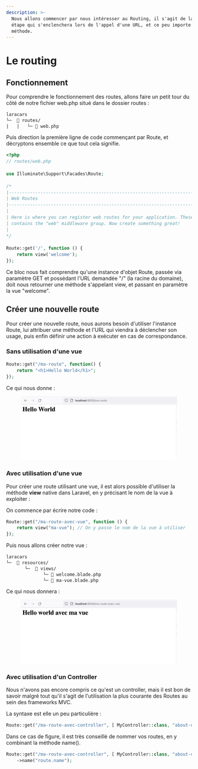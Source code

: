 ```yaml
---
description: >-
  Nous allons commencer par nous intéresser au Routing, il s'agit de la première
  étape qui s'enclenchera lors de l'appel d'une URL, et ce peu importe la
  méthode.
---
```


# Le routing

## Fonctionnement

Pour comprendre le fonctionnement des routes, allons faire un petit tour du côté de notre fichier web.php situé dans le dossier routes :&#x20;

```
laracars
└─  📂 routes/
|   |   └─ 📇 web.php
```

Puis direction la première ligne de code commençant par Route, et décryptons ensemble ce que tout cela signifie.&#x20;

```php
<?php
// routes/web.php

use Illuminate\Support\Facades\Route;

/*
|--------------------------------------------------------------------------
| Web Routes
|--------------------------------------------------------------------------
|
| Here is where you can register web routes for your application. These routes are loaded by the RouteServiceProvider within a group which
| contains the "web" middleware group. Now create something great!
|
*/

Route::get('/', function () {
    return view('welcome');
});
```

Ce bloc nous fait comprendre qu'une instance d'objet Route, passée via paramètre GET et possédant l'URL demandée "/" (la racine du domaine), doit nous retourner une méthode s'appelant view, et passant en paramètre la vue "welcome".

## Créer une nouvelle route

Pour créer une nouvelle route, nous aurons besoin d'utiliser l'instance Route, lui attribuer une méthode et l'URL qui viendra à déclencher son usage, puis enfin définir une action à exécuter en cas de correspondance.

### Sans utilisation d'une vue

```php
Route::get("/ma-route", function() {
    return "<h1>Hello World</h1>";
});
```

Ce qui nous donne :&#x20;

<figure><img src="../../.gitbook/assets/image (1) (1).png" alt=""><figcaption></figcaption></figure>

### Avec utilisation d'une vue

Pour créer une route utilisant une vue, il est alors possible d'utiliser la méthode **view** native dans Laravel, en y précisant le nom de la vue à exploiter :&#x20;

On commence par écrire notre code :&#x20;

```php
Route::get("/ma-route-avec-vue", function () {
    return view("ma-vue"); // On y passe le nom de la vue à utiliser
});
```

Puis nous allons créer notre vue :&#x20;

```
laracars
└─  📂 resources/
       └─  📂 views/
              └─ 📇 welcome.blade.php
              └─ 📇 ma-vue.blade.php
```

Ce qui nous donnera :&#x20;

<figure><img src="../../.gitbook/assets/image (2) (1).png" alt=""><figcaption></figcaption></figure>

### Avec utilisation d'un Controller

Nous n'avons pas encore compris ce qu'est un controller, mais il est bon de savoir malgré tout qu'il s'agit de l'utilisation la plus courante des Routes au sein des frameworks MVC.

La syntaxe est elle un peu particulière :&#x20;

```php
Route::get("/ma-route-avec-controller", [ MyController::class, "about-us" ]);
```

Dans ce cas de figure, il est très conseillé de nommer vos routes, en y combinant la méthode name().

```php
Route::get("/ma-route-avec-controller", [ MyController::class, "about-us" ])
    ->name("route.name");
```
